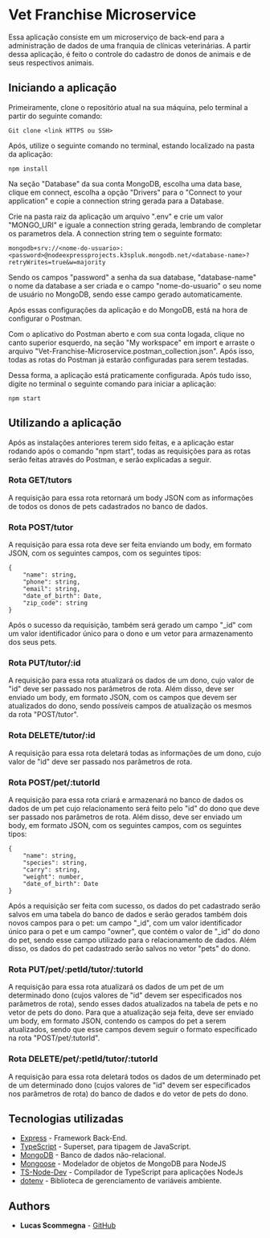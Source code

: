 # Vet Franchise Microservice

Essa aplicação consiste em um microserviço de back-end para a administração de dados de uma franquia de clínicas veterinárias. A partir dessa aplicação, é feito o controle do cadastro de donos de animais e de seus respectivos animais.

## Iniciando a aplicação

Primeiramente, clone o repositório atual na sua máquina, pelo terminal a partir do seguinte comando:

```
Git clone <link HTTPS ou SSH>
```

Após, utilize o seguinte comando no terminal, estando localizado na pasta da aplicação:

```
npm install
```

Na seção "Database" da sua conta MongoDB, escolha uma data base, clique em connect, escolha a opção "Drivers" para o "Connect to your application" e copie a connection string gerada para a Database.

Crie na pasta raiz da aplicação um arquivo ".env" e crie um valor "MONGO_URI" e iguale a connection string gerada, lembrando de completar os parametros dela. A connection string tem o seguinte formato:

```
mongodb+srv://<nome-do-usuario>:<password>@nodeexpressprojects.k3spluk.mongodb.net/<database-name>?retryWrites=true&w=majority
```

Sendo os campos "password" a senha da sua database, "database-name" o nome da database a ser criada e o campo "nome-do-usuario" o seu nome de usuário no MongoDB, sendo esse campo gerado automaticamente.

Após essas configurações da aplicação e do MongoDB, está na hora de configurar o Postman.

Com o aplicativo do Postman aberto e com sua conta logada, clique no canto superior esquerdo, na seção "My workspace" em import e arraste o arquivo "Vet-Franchise-Microservice.postman_collection.json".
Após isso, todas as rotas do Postman já estarão configuradas para serem testadas.

Dessa forma, a aplicação está praticamente configurada. Após tudo isso, digite no terminal o seguinte comando para iniciar a aplicação:

```
npm start
```

## Utilizando a aplicação

Após as instalações anteriores terem sido feitas, e a aplicação estar rodando após o comando "npm start", todas as requisições para as rotas serão feitas através do Postman, e serão explicadas a seguir.

### Rota GET/tutors

A requisição para essa rota retornará um body JSON com as informações de todos os donos de pets cadastrados no banco de dados.

### Rota POST/tutor

A requisição para essa rota deve ser feita enviando um body, em formato JSON, com os seguintes campos, com os seguintes tipos:

```
{
    "name": string,
    "phone": string,
    "email": string,
    "date_of_birth": Date,
    "zip_code": string
}
```

Após o sucesso da requisição, também será gerado um campo "\_id" com um valor identificador único para o dono e um vetor para armazenamento dos seus pets.

### Rota PUT/tutor/:id

A requisição para essa rota atualizará os dados de um dono, cujo valor de "id" deve ser passado nos parâmetros de rota. Além disso, deve ser enviado um body, em formato JSON, com os campos que devem ser atualizados do dono, sendo possíveis campos de atualização os mesmos da rota "POST/tutor".

### Rota DELETE/tutor/:id

A requisição para essa rota deletará todas as informações de um dono, cujo valor de "id" deve ser passado nos parâmetros de rota.

### Rota POST/pet/:tutorId

A requisição para essa rota criará e armazenará no banco de dados os dados de um pet cujo relacionamento será feito pelo "id" do dono que deve ser passado nos parâmetros de rota. Além disso, deve ser enviado um body, em formato JSON, com os seguintes campos, com os seguintes tipos:

```
{
    "name": string,
    "species": string,
    "carry": string,
    "weight": number,
    "date_of_birth": Date
}
```

Após a requisição ser feita com sucesso, os dados do pet cadastrado serão salvos em uma tabela do banco de dados e serão gerados também dois novos campos para o pet: um campo "\_id", com um valor identificador único para o pet e um campo "owner", que contém o valor de "\_id" do dono do pet, sendo esse campo utilizado para o relacionamento de dados. Além disso, os dados do pet cadastrado serão salvos no vetor "pets" do dono.

### Rota PUT/pet/:petId/tutor/:tutorId

A requisição para essa rota atualizará os dados de um pet de um determinado dono (cujos valores de "id" devem ser especificados nos parâmetros de rota), sendo esses dados atualizados na tabela de pets e no vetor de pets do dono. Para que a atualização seja feita, deve ser enviado um body, em formato JSON, contendo os campos do pet a serem atualizados, sendo que esse campos devem seguir o formato especificado na rota "POST/pet/:tutorId".

### Rota DELETE/pet/:petId/tutor/:tutorId

A requisição para essa rota deletará todos os dados de um determinado pet de um determinado dono (cujos valores de "id" devem ser especificados nos parâmetros de rota) do banco de dados e do vetor de pets do dono.

## Tecnologias utilizadas

- [Express](https://expressjs.com/pt-br/) - Framework Back-End.
- [TypeScript](https://www.typescriptlang.org/) - Superset, para tipagem de JavaScript.
- [MongoDB](https://www.mongodb.com/pt-br) - Banco de dados não-relacional.
- [Mongoose](https://mongoosejs.com/) - Modelador de objetos de MongoDB para NodeJS
- [TS-Node-Dev](https://www.npmjs.com/package/ts-node-dev) - Compilador de TypeScript para aplicações NodeJs
- [dotenv](https://www.npmjs.com/package/dotenv) - Biblioteca de gerenciamento de variáveis ambiente.

## Authors

- **Lucas Scommegna** - [GitHub](https://github.com/Scommegna)
